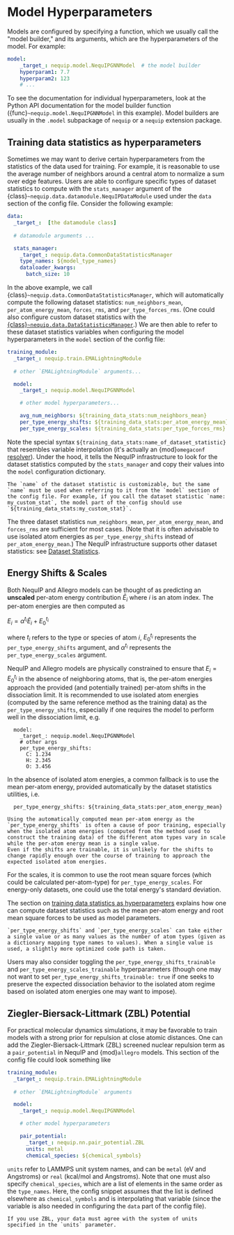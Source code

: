 # Model Hyperparameters

Models are configured by specifying a function, which we usually call the "model builder," and its arguments, which are the hyperparameters of the model. For example:
```yaml
model:
    _target_: nequip.model.NequIPGNNModel  # the model builder
    hyperparam1: 7.7
    hyperparam2: 123
    # ...
```
To see the documentation for individual hyperparameters, look at the Python API documentation for the model builder function ({func}`~nequip.model.NequIPGNNModel` in this example).  Model builders are usually in the `.model` subpackage of `nequip` or a `nequip` extension package.

## Training data statistics as hyperparameters

Sometimes we may want to derive certain hyperparameters from the statistics of the data used for training. For example, it is reasonable to use the average number of neighbors around a central atom to normalize a sum over edge features. Users are able to configure specific types of dataset statistics to compute with the `stats_manager` argument of the {class}`~nequip.data.datamodule.NequIPDataModule` used under the `data` section of the config file. Consider the following example:

```yaml
data:
  _target_:  [the datamodule class]
  
  # datamodule arguments ...

  stats_manager:
    _target_: nequip.data.CommonDataStatisticsManager
    type_names: ${model_type_names}
    dataloader_kwargs:
      batch_size: 10
```
In the above example, we call {class}`~nequip.data.CommonDataStatisticsManager`, which will automatically compute the following dataset statistics: `num_neighbors_mean`, `per_atom_energy_mean`, `forces_rms`, and `per_type_forces_rms`. (One could also configure custom dataset statistics with the [{class}`~nequip.data.DataStatisticsManager`](../api/data_stats).) We are then able to refer to these dataset statistics variables when configuring the model hyperparameters in the `model` section of the config file:
```yaml
training_module:
  _target_: nequip.train.EMALightningModule
  
  # other `EMALightningModule` arguments...

  model:
    _target_: nequip.model.NequIPGNNModel

    # other model hyperparameters...

    avg_num_neighbors: ${training_data_stats:num_neighbors_mean}
    per_type_energy_shifts: ${training_data_stats:per_atom_energy_mean}
    per_type_energy_scales: ${training_data_stats:per_type_forces_rms}
```
Note the special syntax `${training_data_stats:name_of_dataset_statistic}` that resembles variable interpolation (it's actually an {mod}`omegaconf` [resolver](https://omegaconf.readthedocs.io/en/latest/custom_resolvers.html)). Under the hood, it tells the NequIP infrastructure to look for the dataset statistics computed by the `stats_manager` and copy their values into the `model` configuration dictionary.

```{tip}
The `name` of the dataset statistic is customizable, but the same `name` must be used when referring to it from the `model` section of the config file. For example, if you call the dataset statistic `name: my_custom_stat`, the model part of the config should use `${training_data_stats:my_custom_stat}`.
```

The three dataset statistics `num_neighbors_mean`, `per_atom_energy_mean`, and `forces_rms` are sufficient for most cases. (Note that it is often advisable to use isolated atom energies as `per_type_energy_shifts` instead of `per_atom_energy_mean`.) The NequIP infrastructure supports other dataset statistics: see [Dataset Statistics](../api/data_stats).

## Energy Shifts & Scales

Both NequIP and Allegro models can be thought of as predicting an **unscaled** per-atom energy contribution $\tilde{E}_i$ where $i$ is an atom index. The per-atom energies are then computed as 

$E_i = \alpha^{t_i} \tilde{E}_i + E_{0}^{t_i}$


where $t_i$ refers to the type or species of atom $i$, $E_{0}^{t_i}$ represents the `per_type_energy_shifts` argument, and $\alpha^{t_i}$ represents the `per_type_energy_scales` argument.

NequIP and Allegro models are physically constrained to ensure that $E_i = E_0^{t_i}$ in the absence of neighboring atoms, that is, the per-atom energies approach the provided (and potentially trained) per-atom shifts in the dissociation limit.
It is recommended to use isolated atom energies (computed by the same reference method as the training data) as the `per_type_energy_shifts`, especially if one requires the model to perform well in the dissociation limit, e.g.
```
  model:
    _target_: nequip.model.NequIPGNNModel
    # other args
    per_type_energy_shifts: 
      C: 1.234
      H: 2.345
      O: 3.456
```

In the absence of isolated atom energies, a common fallback is to use the mean per-atom energy, provided automatically by the dataset statistics utilities, i.e.
```
  per_type_energy_shifts: ${training_data_stats:per_atom_energy_mean}
```

```{warning}
Using the automatically computed mean per-atom energy as the `per_type_energy_shifts` is often a cause of poor training, especially when the isolated atom energies (computed from the method used to construct the training data) of the different atom types vary in scale while the per-atom energy mean is a single value.
Even if the shifts are trainable, it is unlikely for the shifts to change rapidly enough over the course of training to approach the expected isolated atom energies.
```

For the scales, it is common to use the root mean square forces (which could be calculated per-atom-type) for `per_type_energy_scales`. For energy-only datasets, one could use the total energy's standard deviation.

The section on [training data statistics as hyperparameters](#training-data-statistics-as-hyperparameters) explains how one can compute dataset statistics such as the mean per-atom energy and root mean square forces to be used as model parameters.

```{tip}
`per_type_energy_shifts` and `per_type_energy_scales` can take either a single value or as many values as the number of atom types (given as a dictionary mapping type names to values). When a single value is used, a slightly more optimized code path is taken.
```

Users may also consider toggling the `per_type_energy_shifts_trainable` and `per_type_energy_scales_trainable` hyperparameters (though one may not want to set `per_type_energy_shifts_trainable: true` if one seeks to preserve the expected dissociation behavior to the isolated atom regime based on isolated atom energies one may want to impose).

## Ziegler-Biersack-Littmark (ZBL) Potential

For practical molecular dynamics simulations, it may be favorable to train models with a strong prior for repulsion at close atomic distances. One can add the Ziegler-Biersack-Littmark (ZBL) screened nuclear repulsion term as a `pair_potential` in NequIP and {mod}`allegro` models. This section of the config file could look something like

```yaml
training_module:
  _target_: nequip.train.EMALightningModule
  
  # other `EMALightningModule` arguments

  model:
    _target_: nequip.model.NequIPGNNModel

    # other model hyperparameters

    pair_potential:
      _target_: nequip.nn.pair_potential.ZBL
      units: metal     
      chemical_species: ${chemical_symbols}   

```
`units` refer to LAMMPS unit system names, and can be `metal` (eV and Angstroms) or `real` (kcal/mol and Angstroms). Note that one must also specify `chemical_species`, which are a list of elements in the same order as the `type_names`. Here, the config snippet assumes that the list is defined elsewhere as `chemical_symbols` and is interpolating that variable (since the variable is also needed in configuring the `data` part of the config file).

```{warning}
If you use ZBL, your data must agree with the system of units specified in the `units` parameter.
```